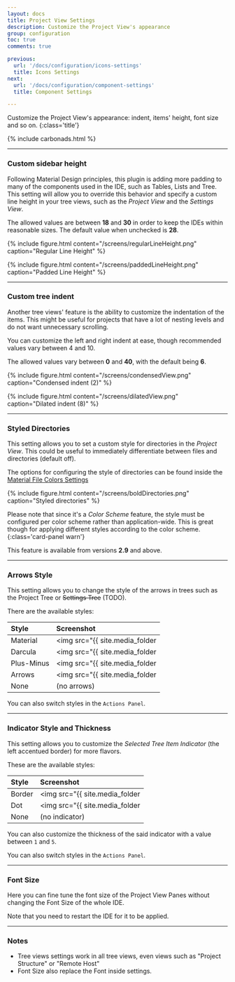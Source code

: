 ```yaml
---
layout: docs
title: Project View Settings
description: Customize the Project View's appearance
group: configuration
toc: true
comments: true

previous:
  url: '/docs/configuration/icons-settings'
  title: Icons Settings
next:
  url: '/docs/configuration/component-settings'
  title: Component Settings

---
```


Customize the Project View's appearance: indent, items' height, font size and so on.
{:class='title'}

{% include carbonads.html %}

----
### Custom sidebar height

Following Material Design principles, this plugin is adding more padding to many of the components used in the IDE, such
as Tables, Lists and Tree. This setting will allow you to override this behavior and specify a custom line height in
your tree views, such as the _Project View_ and the _Settings View_.

The allowed values are between **18** and **30** in order to keep the IDEs within reasonable sizes. The default value
when unchecked is **28**.

<div class="masonry">

{% include figure.html content="/screens/regularLineHeight.png" caption="Regular Line Height" %}

{% include figure.html content="/screens/paddedLineHeight.png" caption="Padded Line Height" %}

</div>

----
### Custom tree indent

Another tree views' feature is the ability to customize the indentation of the items. This might be useful for projects
that have a lot of nesting levels and do not want unnecessary scrolling.

You can customize the left and right indent at ease, though recommended values vary between 4 and 10.

The allowed values vary between **0** and **40**, with the default being **6**.

<div class="masonry">

{% include figure.html content="/screens/condensedView.png" caption="Condensed indent (2)" %}

{% include figure.html content="/screens/dilatedView.png" caption="Dilated indent (8)" %}

</div>

----
### Styled Directories

This setting allows you to set a custom style for directories in the _Project View_. This could be useful to immediately
differentiate between files and directories (default off).

The options for configuring the style of directories can be found inside the
[Material File Colors Settings](/docs/configuration/file-status-colors#directories)

{% include figure.html content="/screens/boldDirectories.png" caption="Styled directories" %}

Please note that since it's a _Color Scheme_ feature, the style must be configured per color scheme rather than
application-wide. This is great though for applying different styles according to the color scheme.
{:class='card-panel warn'}

This feature is available from versions **2.9** and above.

----
### Arrows Style

This setting allows you to change the style of the arrows in trees such as the Project Tree or ~~Settings Tree~~ (TODO).

There are the available styles:

| Style      | Screenshot                                                                                            |
|:-----------|:------------------------------------------------------------------------------------------------------|
| Material   | <img src="{{ site.media_folder | prepend: site.baseurl | replace: '//', '/' }}/arrows/material.png">  |
| Darcula    | <img src="{{ site.media_folder | prepend: site.baseurl | replace: '//', '/' }}/arrows/darcula.png">   |
| Plus-Minus | <img src="{{ site.media_folder | prepend: site.baseurl | replace: '//', '/' }}/arrows/plusminus.png"> |
| Arrows     | <img src="{{ site.media_folder | prepend: site.baseurl | replace: '//', '/' }}/arrows/arrows.png">    |
| None       | (no arrows)                                                                                           |

You can also switch styles in the `Actions Panel`.

----
### Indicator Style and Thickness

This setting allows you to customize the _Selected Tree Item Indicator_ (the left accentued border) for more flavors.

These are the available styles:

| Style  | Screenshot                                                                                                         |
|:-------|:-------------------------------------------------------------------------------------------------------------------|
| Border | <img src="{{ site.media_folder | prepend: site.baseurl | replace: '//', '/' }}/screens/selectedTreeIndicator.png"> |
| Dot    | <img src="{{ site.media_folder | prepend: site.baseurl | replace: '//', '/' }}/screens/dotTreeIndicator.png">      |
| None   | (no indicator)                                                                                                     |

You can also customize the thickness of the said indicator with a value between `1` and `5`.

You can also switch styles in the `Actions Panel`.

----
### Font Size

Here you can fine tune the font size of the Project View Panes without changing the Font Size of the whole IDE.

Note that you need to restart the IDE for it to be applied.

----
### Notes

- Tree views settings work in all tree views, even views such as "Project Structure" or "Remote Host"
- Font Size also replace the Font inside settings.

